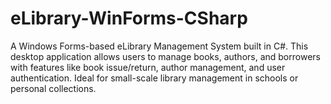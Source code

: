 # eLibrary-WinForms-CSharp
A Windows Forms-based eLibrary Management System built in C#. This desktop application allows users to manage books, authors, and borrowers with features like book issue/return, author management, and user authentication. Ideal for small-scale library management in schools or personal collections.
